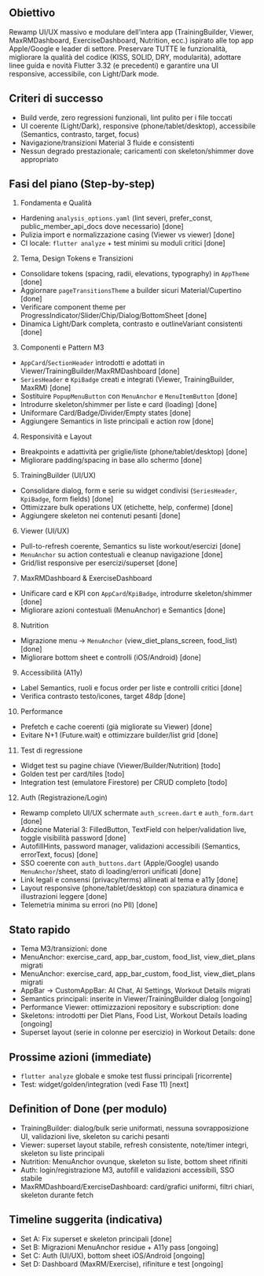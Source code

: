 ## Obiettivo

Rewamp UI/UX massivo e modulare dell’intera app (TrainingBuilder, Viewer, MaxRMDashboard, ExerciseDashboard, Nutrition, ecc.) ispirato alle top app Apple/Google e leader di settore. Preservare TUTTE le funzionalità, migliorare la qualità del codice (KISS, SOLID, DRY, modularità), adottare linee guida e novità Flutter 3.32 (e precedenti) e garantire una UI responsive, accessibile, con Light/Dark mode.

## Criteri di successo
- Build verde, zero regressioni funzionali, lint pulito per i file toccati
- UI coerente (Light/Dark), responsive (phone/tablet/desktop), accessibile (Semantics, contrasto, target, focus)
- Navigazione/transizioni Material 3 fluide e consistenti
- Nessun degrado prestazionale; caricamenti con skeleton/shimmer dove appropriato

## Fasi del piano (Step-by-step)

1) Fondamenta e Qualità
- Hardening `analysis_options.yaml` (lint severi, prefer_const, public_member_api_docs dove necessario) [done]
- Pulizia import e normalizzazione casing (Viewer vs viewer) [done]
- CI locale: `flutter analyze` + test minimi su moduli critici [done]

2) Tema, Design Tokens e Transizioni
- Consolidare tokens (spacing, radii, elevations, typography) in `AppTheme` [done]
- Aggiornare `pageTransitionsTheme` a builder sicuri Material/Cupertino [done]
- Verificare component theme per ProgressIndicator/Slider/Chip/Dialog/BottomSheet [done]
- Dinamica Light/Dark completa, contrasto e outlineVariant consistenti [done]

3) Componenti e Pattern M3
- `AppCard`/`SectionHeader` introdotti e adottati in Viewer/TrainingBuilder/MaxRMDashboard [done]
- `SeriesHeader` e `KpiBadge` creati e integrati (Viewer, TrainingBuilder, MaxRM) [done]
- Sostituire `PopupMenuButton` con `MenuAnchor` e `MenuItemButton` [done]
- Introdurre skeleton/shimmer per liste e card (loading) [done]
- Uniformare Card/Badge/Divider/Empty states [done]
- Aggiungere Semantics in liste principali e action row [done]

4) Responsività e Layout
- Breakpoints e adattività per griglie/liste (phone/tablet/desktop) [done]
- Migliorare padding/spacing in base allo schermo [done]

5) TrainingBuilder (UI/UX)
- Consolidare dialog, form e serie su widget condivisi (`SeriesHeader`, `KpiBadge`, form fields) [done]
- Ottimizzare bulk operations UX (etichette, help, conferme) [done]
- Aggiungere skeleton nei contenuti pesanti [done]

6) Viewer (UI/UX)
- Pull-to-refresh coerente, Semantics su liste workout/esercizi [done]
- `MenuAnchor` su action contestuali e cleanup navigazione [done]
- Grid/list responsive per esercizi/superset [done]

7) MaxRMDashboard & ExerciseDashboard
- Unificare card e KPI con `AppCard`/`KpiBadge`, introdurre skeleton/shimmer [done]
- Migliorare azioni contestuali (MenuAnchor) e Semantics [done]

8) Nutrition
- Migrazione menu → `MenuAnchor` (view_diet_plans_screen, food_list) [done]
- Migliorare bottom sheet e controlli (iOS/Android) [done]

9) Accessibilità (A11y)
- Label Semantics, ruoli e focus order per liste e controlli critici [done]
- Verifica contrasto testo/icones, target 48dp [done]

10) Performance
- Prefetch e cache coerenti (già migliorate su Viewer) [done]
- Evitare N+1 (Future.wait) e ottimizzare builder/list grid [done]

11) Test di regressione
- Widget test su pagine chiave (Viewer/Builder/Nutrition) [todo]
- Golden test per card/tiles [todo]
 - Integration test (emulatore Firestore) per CRUD completo [todo]

12) Auth (Registrazione/Login)
- Rewamp completo UI/UX schermate `auth_screen.dart` e `auth_form.dart` [done]
- Adozione Material 3: FilledButton, TextField con helper/validation live, toggle visibilità password [done]
- AutofillHints, password manager, validazioni accessibili (Semantics, errorText, focus) [done]
- SSO coerente con `auth_buttons.dart` (Apple/Google) usando `MenuAnchor`/sheet, stato di loading/errori unificati [done]
- Link legali e consensi (privacy/terms) allineati al tema e a11y [done]
- Layout responsive (phone/tablet/desktop) con spaziatura dinamica e illustrazioni leggere [done]
- Telemetria minima su errori (no PII) [done]

## Stato rapido
- Tema M3/transizioni: done
- MenuAnchor: exercise_card, app_bar_custom, food_list, view_diet_plans migrati
 - MenuAnchor: exercise_card, app_bar_custom, food_list, view_diet_plans migrati
 - AppBar → CustomAppBar: AI Chat, AI Settings, Workout Details migrati
- Semantics principali: inserite in Viewer/TrainingBuilder dialog [ongoing]
- Performance Viewer: ottimizzazioni repository e subscription: done
- Skeletons: introdotti per Diet Plans, Food List, Workout Details loading [ongoing]
 - Superset layout (serie in colonne per esercizio) in Workout Details: done

## Prossime azioni (immediate)
- `flutter analyze` globale e smoke test flussi principali [ricorrente]
- Test: widget/golden/integration (vedi Fase 11) [next]

## Definition of Done (per modulo)
- TrainingBuilder: dialog/bulk serie uniformati, nessuna sovrapposizione UI, validazioni live, skeleton su carichi pesanti
- Viewer: superset layout stabile, refresh consistente, note/timer integri, skeleton su liste principali
- Nutrition: MenuAnchor ovunque, skeleton su liste, bottom sheet rifiniti
- Auth: login/registrazione M3, autofill e validazioni accessibili, SSO stabile
- MaxRMDashboard/ExerciseDashboard: card/grafici uniformi, filtri chiari, skeleton durante fetch

## Timeline suggerita (indicativa)
- Set A: Fix superset e skeleton principali [done]
- Set B: Migrazioni MenuAnchor residue + A11y pass [ongoing]
- Set C: Auth (UI/UX), bottom sheet iOS/Android [ongoing]
- Set D: Dashboard (MaxRM/Exercise), rifiniture e test [ongoing]


